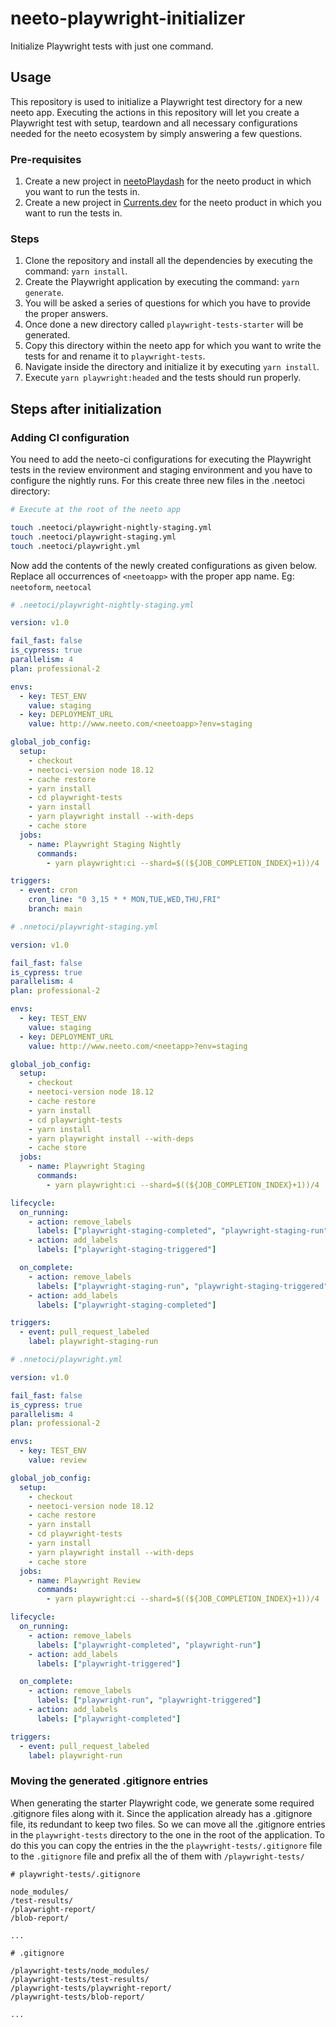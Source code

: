 # neeto-playwright-initializer
Initialize Playwright tests with just one command.

## Usage

This repository is used to initialize a Playwright test directory for a new neeto app. Executing the actions in this repository will let you
create a Playwright test with setup, teardown and all necessary configurations needed for the neeto ecosystem by simply answering a few questions.

### Pre-requisites

1. Create a new project in [neetoPlaydash](https://neeto-engineering.neetoplaydash.com) for the neeto product in which you want to run the tests in.
2. Create a new project in [Currents.dev](https://app.currents.dev) for the neeto product in which you want to run the tests in.

### Steps

1. Clone the repository and install all the dependencies by executing the command: `yarn install`.
2. Create the Playwright application by executing the command: `yarn generate`.
3. You will be asked a series of questions for which you have to provide the proper answers.
4. Once done a new directory called `playwright-tests-starter` will be generated.
5. Copy this directory within the neeto app for which you want to write the tests for and rename it to `playwright-tests`.
6. Navigate inside the directory and initialize it by executing `yarn install`.
7. Execute `yarn playwright:headed` and the tests should run properly.

## Steps after initialization

### Adding CI configuration

You need to add the neeto-ci configurations for executing the Playwright tests in the review environment and staging environment and you have to configure
the nightly runs. For this create three new files in the .neetoci directory:

```bash
# Execute at the root of the neeto app

touch .neetoci/playwright-nightly-staging.yml
touch .neetoci/playwright-staging.yml
touch .neetoci/playwright.yml
```

Now add the contents of the newly created configurations as given below. Replace all occurrences of `<neetoapp>` with the proper app name.
Eg: `neetoform`, `neetocal`

```yml
# .neetoci/playwright-nightly-staging.yml

version: v1.0

fail_fast: false
is_cypress: true
parallelism: 4
plan: professional-2

envs:
  - key: TEST_ENV
    value: staging
  - key: DEPLOYMENT_URL
    value: http://www.neeto.com/<neetoapp>?env=staging

global_job_config:
  setup:
    - checkout
    - neetoci-version node 18.12
    - cache restore
    - yarn install
    - cd playwright-tests
    - yarn install
    - yarn playwright install --with-deps
    - cache store
  jobs:
    - name: Playwright Staging Nightly
      commands:
        - yarn playwright:ci --shard=$((${JOB_COMPLETION_INDEX}+1))/4

triggers:
  - event: cron
    cron_line: "0 3,15 * * MON,TUE,WED,THU,FRI"
    branch: main

```

```yml
# .nnetoci/playwright-staging.yml

version: v1.0

fail_fast: false
is_cypress: true
parallelism: 4
plan: professional-2

envs:
  - key: TEST_ENV
    value: staging
  - key: DEPLOYMENT_URL
    value: http://www.neeto.com/<neetapp>?env=staging

global_job_config:
  setup:
    - checkout
    - neetoci-version node 18.12
    - cache restore
    - yarn install
    - cd playwright-tests
    - yarn install
    - yarn playwright install --with-deps
    - cache store
  jobs:
    - name: Playwright Staging
      commands:
        - yarn playwright:ci --shard=$((${JOB_COMPLETION_INDEX}+1))/4

lifecycle:
  on_running:
    - action: remove_labels
      labels: ["playwright-staging-completed", "playwright-staging-run"]
    - action: add_labels
      labels: ["playwright-staging-triggered"]

  on_complete:
    - action: remove_labels
      labels: ["playwright-staging-run", "playwright-staging-triggered"]
    - action: add_labels
      labels: ["playwright-staging-completed"]

triggers:
  - event: pull_request_labeled
    label: playwright-staging-run

```

```yml
# .nnetoci/playwright.yml

version: v1.0

fail_fast: false
is_cypress: true
parallelism: 4
plan: professional-2

envs:
  - key: TEST_ENV
    value: review

global_job_config:
  setup:
    - checkout
    - neetoci-version node 18.12
    - cache restore
    - yarn install
    - cd playwright-tests
    - yarn install
    - yarn playwright install --with-deps
    - cache store
  jobs:
    - name: Playwright Review
      commands:
        - yarn playwright:ci --shard=$((${JOB_COMPLETION_INDEX}+1))/4

lifecycle:
  on_running:
    - action: remove_labels
      labels: ["playwright-completed", "playwright-run"]
    - action: add_labels
      labels: ["playwright-triggered"]

  on_complete:
    - action: remove_labels
      labels: ["playwright-run", "playwright-triggered"]
    - action: add_labels
      labels: ["playwright-completed"]

triggers:
  - event: pull_request_labeled
    label: playwright-run

```

### Moving the generated .gitignore entries

When generating the starter Playwright code, we generate some required .gitignore files along with it. Since the application already has a
.gitignore file, its redundant to keep two files. So we can move all the .gitignore entries in the `playwright-tests` directory to the one
in the root of the application. To do this you can copy the entries in the the `playwright-tests/.gitignore` file to the `.gitignore` file
and prefix all the of them with `/playwright-tests/`

```
# playwright-tests/.gitignore

node_modules/
/test-results/
/playwright-report/
/blob-report/

...
```

```
# .gitignore

/playwright-tests/node_modules/
/playwright-tests/test-results/
/playwright-tests/playwright-report/
/playwright-tests/blob-report/

...
```
